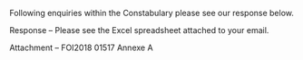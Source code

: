 Following enquiries within the Constabulary please see our response below.

Response – Please see the Excel spreadsheet attached to your email.

Attachment – FOI2018 01517 Annexe A
